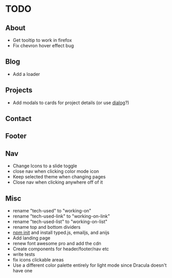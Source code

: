 # TODO

## About

- Get tooltip to work in firefox
- Fix chevron hover effect bug

## Blog

- Add a loader

## Projects

- Add modals to cards for project details (or use [dialog](https://developer.mozilla.org/en-US/docs/Web/HTML/Element/dialog)?)

## Contact

## Footer

## Nav

- Change Icons to a slide toggle
- close nav when clicking color mode icon
- Keep selected theme when changing pages
- Close nav when clicking anywhere off of it 

## Misc

- rename "tech-used" to "working-on"
- rename "tech-used-link" to "working-on-link"
- rename "tech-used-list" to "working-on-list"
- rename top and bottom dividers
- [npm init](https://nodesource.com/blog/an-absolute-beginners-guide-to-using-npm/) and install typed.js, emailjs, and anijs
- Add landing page
- renew font awesome pro and add the cdn
- Create components for header/footer/nav etc
- write tests
- fix icons clickable areas 
- Use a different color palette entirely for light mode since Dracula doesn't have one
